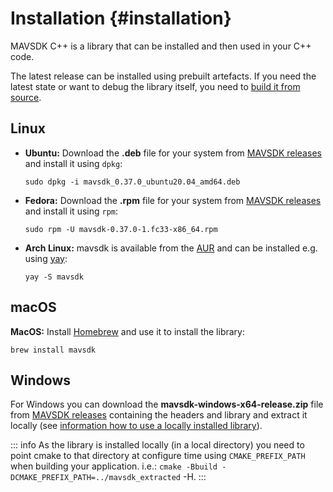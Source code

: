 # Installation {#installation}

MAVSDK C++ is a library that can be installed and then used in your C++ code.

The latest release can be installed using prebuilt artefacts. If you need the latest state or want to debug the library itself, you need to [build it from source](build.md).

## Linux

- **Ubuntu:** Download the **.deb** file for your system from [MAVSDK releases](https://github.com/mavlink/MAVSDK/releases) and install it using `dpkg`:
  ```
  sudo dpkg -i mavsdk_0.37.0_ubuntu20.04_amd64.deb
  ```

- **Fedora:** Download the **.rpm** file for your system from [MAVSDK releases](https://github.com/mavlink/MAVSDK/releases) and install it using `rpm`:
   ```
   sudo rpm -U mavsdk-0.37.0-1.fc33-x86_64.rpm
   ```

- **Arch Linux:** mavsdk is available from the [AUR](https://aur.archlinux.org/) and can be installed e.g. using [yay](https://aur.archlinux.org/packages/yay/):
   ```
   yay -S mavsdk
   ```

## macOS

**MacOS:** Install [Homebrew](https://brew.sh/) and use it to install the library:
```
brew install mavsdk
```

## Windows

For Windows you can download the **mavsdk-windows-x64-release.zip** file from [MAVSDK releases](https://github.com/mavlink/MAVSDK/releases) containing the headers and library and extract it locally (see [information how to use a locally installed library](toolchain.md#sdk_local_install)).

::: info
As the library is installed locally (in a local directory) you need to point cmake to that directory at configure time using `CMAKE_PREFIX_PATH` when building your application.
i.e.: `cmake -Bbuild -DCMAKE_PREFIX_PATH=../mavsdk_extracted` -H.
:::
